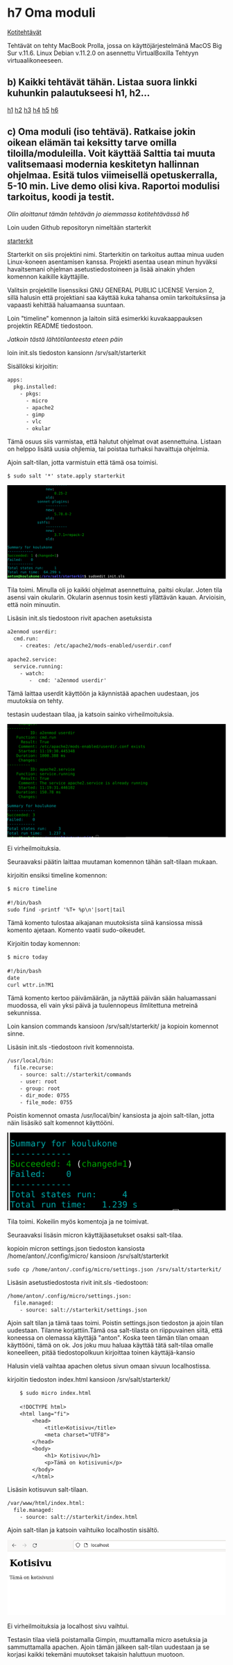 # h7 Oma moduli

[Kotitehtävät](https://terokarvinen.com/2021/configuration-management-systems-2022-spring/)

Tehtävät on tehty MacBook Prolla, jossa on käyttöjärjestelmänä MacOS Big Sur v.11.6. Linux Debian v.11.2.0 on asennettu VirtualBoxilla Tehtyyn virtuaalikoneeseen.

## b) Kaikki tehtävät tähän. Listaa suora linkki kuhunkin palautukseesi h1, h2...

[h1](https://lagerstedtlinux.wordpress.com/2022/04/05/harjoitus-1-hei-maailma-monet-tilat/)
[h2](https://lagerstedtlinux.wordpress.com/2022/04/12/h2-package-file-service/)
[h3](https://github.com/AntonLagerstedt/PalvelintenHallinta/blob/main/h3.md)
[h4](https://github.com/AntonLagerstedt/PalvelintenHallinta/blob/main/h4/h4.md)
[h5](https://github.com/AntonLagerstedt/PalvelintenHallinta/blob/main/h5/h5.md)
[h6](https://github.com/AntonLagerstedt/PalvelintenHallinta/blob/main/h6/h6.md)

## c) Oma moduli (iso tehtävä). Ratkaise jokin oikean elämän tai keksitty tarve omilla tiloilla/moduleilla. Voit käyttää Salttia tai muuta valitsemaasi modernia keskitetyn hallinnan ohjelmaa. Esitä tulos viimeisellä opetuskerralla, 5-10 min. Live demo olisi kiva. Raportoi modulisi tarkoitus, koodi ja testit.

*Olin aloittanut tämän tehtävän jo aiemmassa kotitehtävässä h6*

Loin uuden Github repositoryn nimeltään starterkit

[starterkit](https://github.com/AntonLagerstedt/starterkit)

Starterkit on siis projektini nimi. Starterkitin on tarkoitus auttaa minua uuden Linux-koneen asentamisen kanssa. Projekti asentaa usean minun hyväksi havaitsemani ohjelman asetustiedostoineen ja lisää ainakin yhden komennon kaikille käyttäjille.

Valitsin projektille lisenssiksi GNU GENERAL PUBLIC LICENSE Version 2, sillä halusin että projektiani saa käyttää kuka tahansa omiin tarkoituksiinsa ja vapaasti kehittää haluamaansa suuntaan.

Loin "timeline" komennon ja laitoin siitä esimerkki kuvakaappauksen projektin README tiedostoon.

*Jatkoin tästä lähtötilanteesta eteen päin*

loin init.sls tiedoston kansionn /srv/salt/starterkit

Sisällöksi kirjoitin:

	apps:
	  pkg.installed:
	    - pkgs:
	      - micro
	      - apache2
	      - gimp
	      - vlc
	      - okular

Tämä osuus siis varmistaa, että halutut ohjelmat ovat asennettuina. Listaan on helppo lisätä uusia ohjlemia, tai poistaa turhaksi havaittuja ohjelmia.

Ajoin salt-tilan, jotta varmistuin että tämä osa toimisi.

	$ sudo salt '*' state.apply starterkit

![Kuvakaappaus](kuva0.png)

Tila toimi. Minulla oli jo kaikki ohjelmat asennettuina, paitsi okular. Joten tila asensi vain okularin. Okularin asennus tosin kesti yllättävän kauan. Arvioisin, että noin minuutin.  	      

Lisäsin init.sls tiedostoon rivit apachen asetuksista

	a2enmod userdir:
	  cmd.run:
	    - creates: /etc/apache2/mods-enabled/userdir.conf
	
	apache2.service:
	  service.running:
	    - watch:
	       -  cmd: 'a2enmod userdir'

Tämä laittaa userdit käyttöön ja käynnistää apachen uudestaan, jos muutoksia on tehty.

testasin uudestaan tilaa, ja katsoin sainko virheilmoituksia.

![Kuvakaappaus](kuva1.png)

Ei virheilmoituksia.

Seuraavaksi päätin laittaa muutaman komennon tähän salt-tilaan mukaan.

kirjoitin ensiksi timeline komennon:

	$ micro timeline

	#!/bin/bash
	sudo find -printf '%T+ %p\n'|sort|tail

Tämä komento tulostaa aikajanan muutoksista siinä kansiossa missä komento ajetaan. Komento vaatii sudo-oikeudet.

Kirjoitin today komennon:

	$ micro today

	#!/bin/bash
	date
	curl wttr.in?M1

Tämä komento kertoo päivämäärän, ja näyttää päivän sään haluamassani muodossa, eli vain yksi päivä ja tuulennopeus ilmlitettuna metreinä sekunnissa.

Loin kansion commands kansioon /srv/salt/starterkit/ ja kopioin komennot sinne.

Lisäsin init.sls -tiedostoon rivit komennoista.

	/usr/local/bin:
	  file.recurse:
	    - source: salt://starterkit/commands
	    - user: root
	    - group: root
	    - dir_mode: 0755
	    - file_mode: 0755

Poistin komennot omasta /usr/local/bin/ kansiosta ja ajoin salt-tilan, jotta näin lisäsikö salt komennot käyttööni.

![Kuvakaappaus](kuva2.png)

Tila toimi. Kokeilin myös komentoja ja ne toimivat.

Seuraavaksi lisäsin micron käyttäjäasetukset osaksi salt-tilaa.

kopioin micron settings.json tiedoston kansiosta /home/anton/./config/micro/ kansioon /srv/salt/starterkit

	sudo cp /home/anton/.config/micro/settings.json /srv/salt/starterkit/

Lisäsin asetustiedostosta rivit init.sls -tiedostoon:

	/home/anton/.config/micro/settings.json:
	  file.managed:
	    - source: salt://starterkit/settings.json
	

Ajoin salt tilan ja tämä taas toimi. Poistin settings.json tiedoston ja ajoin tilan uudestaan. Tilanne korjattiin.Tämä osa salt-tilasta on riippuvainen siitä, että koneessa on olemassa käyttäjä "anton". Koska teen tämän tilan omaan käyttööni, tämä on ok. Jos joku muu haluaa käyttää tätä salt-tilaa omalle koneelleen, pitää tiedostopolkuun kirjoittaa toinen käyttäjä-kansio

Halusin vielä vaihtaa apachen oletus sivun omaan sivuun localhostissa.

kirjoitin tiedoston index.html kansioon /srv/salt/starterkit/

		$ sudo micro index.html

		<!DOCTYPE html>
		<html lang="fi">
			<head>
				<title>Kotisivu</title>
				<meta charset="UTF8">
			</head>
			<body>
				<h1> Kotisivu</h1>
				<p>Tämä on kotisivuni</p>
			</body>
			</html>

Lisäsin kotisuvun salt-tilaan.

	/var/www/html/index.html:
	  file.managed:
	    - source: salt://starterkit/index.html

Ajoin salt-tilan ja katsoin vaihtuiko localhostin sisältö.

![Kuvakaappaus](kuva3.png)

Ei virheilmoituksia ja localhost sivu vaihtui.

Testasin tilaa vielä poistamalla Gimpin, muuttamalla micro asetuksia ja sammuttamalla apachen. Ajoin tämän jälkeen salt-tilan uudestaan ja se korjasi kaikki tekemäni muutokset takaisin haluttuun muotoon.
